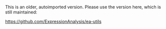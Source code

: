 This is an older, autoimported version.   Please use the version here, which is still maintained:

https://github.com/ExpressionAnalysis/ea-utils
